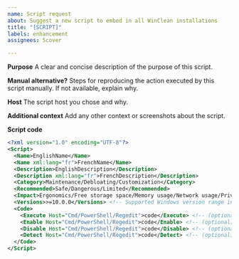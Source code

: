 ```yaml
---
name: Script request
about: Suggest a new script to embed in all WinClean installations
title: "[SCRIPT]"
labels: enhancement
assignees: 5cover

---
```


**Purpose**
A clear and concise description of the purpose of this script.

**Manual alternative?**
Steps for reproducing the action executed by this script manually. If not available, explain why.

**Host**
The script host you chose and why.

**Additional context**
Add any other context or screenshots about the script.

**Script code**
```xml
<?xml version="1.0" encoding="UTF-8"?>
<Script>
  <Name>EnglishName</Name>
  <Name xml:lang="fr">FrenchName</Name>
  <Description>EnglishDescription</Description>
  <Description xml:lang="fr">FrenchDescription</Description>
  <Category>Maintenance/Debloating/Customization</Category>
  <Recommended>Safe/Dangerous/Limited</Recommended>
  <Impact>Ergonomics/Free storage space/Memory usage/Network usage/Privacy/Performance/Shutdown time/Startup time/Storage speed/Visuals</Impact>
  <Versions>>=10.0.0</Versions> <!-- Supported Windows version range in SemVer 2.0.0 standard range syntax (optional). If unspecified, the script considered to support all Windows versions. -->
  <Code>
    <Execute Host="Cmd/PowerShell/Regedit">code</Execute> <!-- (optional) -->
    <Enable Host="Cmd/PowerShell/Regedit">code</Enable> <!-- (optional) -->
    <Disable Host="Cmd/PowerShell/Regedit">code</Disable> <!-- (optional) -->
    <Detect Host="Cmd/PowerShell/Regedit">code</Detect> <!-- (optional) -->
  </Code>
</Script>
```

